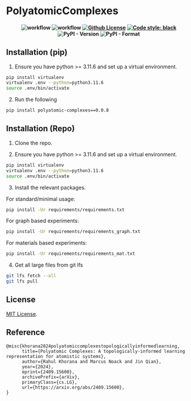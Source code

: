 # PolyatomicComplexes

<h4 align="center">
  
![workflow](https://github.com/rahulkhorana/PolyatomicComplexes/actions/workflows/build.yml/badge.svg)
![workflow](https://github.com/rahulkhorana/PolyatomicComplexes/actions/workflows/ci.yml/badge.svg)
[![Github License](https://img.shields.io/badge/License-MIT%202.0-blue.svg)](https://opensource.org/licenses/MIT)
[![Code style: black](https://img.shields.io/badge/code%20style-black-000000.svg)](https://github.com/psf/black)
![PyPI - Version](https://img.shields.io/pypi/v/polyatomic-complexes?style=plastic&logo=%233775A9&logoSize=auto&labelColor=%233775A9&color=%23e1ad01&link=https%3A%2F%2Fpypi.org%2Fproject%2Fpolyatomic-complexes%2F0.0.8%2F)
![PyPI - Format](https://img.shields.io/pypi/format/polyatomic-complexes)


</h4>

## Installation (pip)

1. Ensure you have python >= 3.11.6 and set up a virtual environment.
```sh
pip install virtualenv
virtualenv .env --python=python3.11.6
source .env/bin/activate
```
2. Run the following
```sh
pip install polyatomic-complexes==0.0.8
```



## Installation (Repo)

1. Clone the repo.

2. Ensure you have python >= 3.11.6 and set up a virtual environment.
```sh
pip install virtualenv
virtualenv .env --python=python3.11.6
source .env/bin/activate
```

3. Install the relevant packages.

For standard/minimal usage:
```sh
pip install -Ur requirements/requirements.txt
```

For graph based experiments:
```sh
pip install -Ur requirements/requirements_graph.txt
```

For materials based experiments:
```sh
pip install -Ur requirements/requirements_mat.txt
```

4. Get all large files from git lfs

```sh
git lfs fetch --all
git lfs pull
```


## License

[MIT License](https://github.com/rahulkhorana/PolyatomicComplexes/blob/master/LICENSE).

## Reference

```
@misc{khorana2024polyatomiccomplexestopologicallyinformedlearning,
      title={Polyatomic Complexes: A topologically-informed learning representation for atomistic systems}, 
      author={Rahul Khorana and Marcus Noack and Jin Qian},
      year={2024},
      eprint={2409.15600},
      archivePrefix={arXiv},
      primaryClass={cs.LG},
      url={https://arxiv.org/abs/2409.15600}, 
}

```
